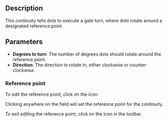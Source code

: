 ## Description

This continuity tells dots to execute a gate turn, where dots rotate around a designated reference point.

## Parameters

- **Degrees to turn**: The number of degrees dots should rotate around the reference point.
- **Direction**: The direction to rotate in, either clockwise or counter-clockwise.

### Reference point

To edit the reference point, click on the <i class="icon-crosshairs"></i> icon.

Clicking anywhere on the field will set the reference point for the continuity.

To exit editing the reference point, click on the <i class="icon-check"></i> icon in the toolbar.
